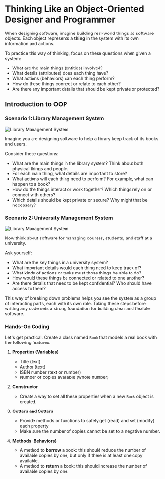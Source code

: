 # Thinking Like an Object-Oriented Designer and Programmer

When designing software, imagine building real-world things as software objects. Each object represents a **thing** in the system with its own information and actions.

To practice this way of thinking, focus on these questions when given a system:

- What are the main things (entities) involved?
- What details (attributes) does each thing have?
- What actions (behaviors) can each thing perform?
- How do these things connect or relate to each other?
- Are there any important details that should be kept private or protected?

## Introduction to OOP

### Scenario 1: Library Management System

![Library Management System](https://i.imgur.com/hWltn6k.jpeg)

Imagine you are designing software to help a library keep track of its books and users.

Consider these questions:
- What are the main things in the library system? Think about both physical things and people.
- For each main thing, what details are important to store?
- What actions will each thing need to perform? For example, what can happen to a book?
- How do the things interact or work together? Which things rely on or connect with others?
- Which details should be kept private or secure? Why might that be necessary?


 
### Scenario 2: University Management System

![Library Management System](https://i.imgur.com/vhEfvXP.jpeg)
 

Now think about software for managing courses, students, and staff at a university.

Ask yourself:
- What are the key things in a university system?
- What important details would each thing need to keep track of?
- What kinds of actions or tasks must those things be able to do?
- How would these things be connected or related to one another?
- Are there details that need to be kept confidential? Who should have access to them?

This way of breaking down problems helps you see the system as a group of interacting parts, each with its own role. Taking these steps before writing any code sets a strong foundation for building clear and flexible software.


### Hands-On Coding

Let's get practical. Create a class named `Book` that models a real book with the following features:

1. **Properties (Variables)**
    - Title (text)
    - Author (text)
    - ISBN number (text or number)
    - Number of copies available (whole number)

2. **Constructor**
    - Create a way to set all these properties when a new `Book` object is created.

3. **Getters and Setters**
    - Provide methods or functions to safely get (read) and set (modify) each property
    - Make sure the number of copies cannot be set to a negative number.

4. **Methods (Behaviors)**
    - A method to **borrow** a book: this should reduce the number of available copies by one, but only if there is at least one copy available.
    - A method to **return** a book: this should increase the number of available copies by one.
